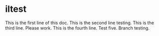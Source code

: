 # iltest
This is the first line of this doc.
This is the second line testing.
This is the third line.
Please work.
This is the fourth line.
Test five.
Branch testing.